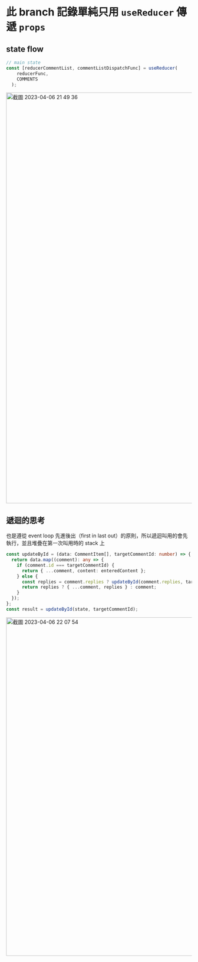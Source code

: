 # 此 branch 記錄單純只用 `useReducer` 傳遞 `props`

## state flow

```typescript
// main state
const [reducerCommentList, commentListDispatchFunc] = useReducer(
    reducerFunc,
    COMMENTS
  );
```

<img width="1113" alt="截圖 2023-04-06 21 49 36" src="https://user-images.githubusercontent.com/77038018/230398725-61f34dc9-95c0-46f4-935f-0d7abacbdf31.png">

## 遞迴的思考

也是遵從 event loop 先進後出（first in last out）的原則，所以遞迴叫用的會先執行，並且堆疊在第一次叫用時的 stack 上

```typescript
const updateById = (data: CommentItem[], targetCommentId: number) => {
  return data.map((comment): any => {
    if (comment.id === targetCommentId) {
      return { ...comment, content: enteredContent };
    } else {
      const replies = comment.replies ? updateById(comment.replies, targetCommentId) : null;
      return replies ? { ...comment, replies } : comment;
    }
  });
};
const result = updateById(state, targetCommentId);
```
<img width="917" alt="截圖 2023-04-06 22 07 54" src="https://user-images.githubusercontent.com/77038018/230402722-cd330188-75a5-454c-9a9f-b4ab00737656.png">

